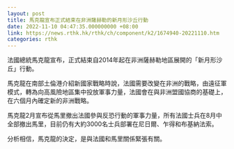 ```yaml
---
layout: post
title: 馬克龍宣布正式結束在非洲薩赫勒的新月形沙丘行動
date: 2022-11-10 04:47:35.000000000 +08:00
link: https://news.rthk.hk/rthk/ch/component/k2/1674940-20221110.htm
categories: rthk
---
```


法國總統馬克龍宣布，正式結束自2014年起在非洲薩赫勒地區展開的「新月形沙丘」行動。

馬克龍在南部土倫港介紹新國家戰略時說，法國需要改變在非洲的戰略，由遠征軍模式，轉為向高風險地區集中投放軍事力量，法國會在與非洲盟國協商的基礎上，在六個月內確定新的非洲戰略。

馬克龍2月宣布從馬里撤出法國參與反恐行動的軍事力量，所有法國士兵在8月中全部撤出馬里，目前仍有大約3000名士兵部署在尼日爾、乍得和布基納法索。

分析相信，馬克龍的決定，是與法國和馬里關係緊張有關。
